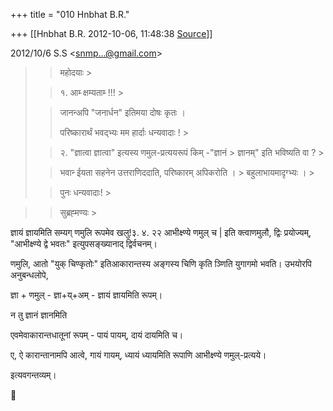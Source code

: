 +++
title = "010 Hnbhat B.R."

+++
[[Hnbhat B.R.	2012-10-06, 11:48:38 [Source](https://groups.google.com/g/bvparishat/c/x0UjOs6Muog)]]



  
  

2012/10/6 S.S \<[snmp...@gmail.com]()\>  

> 
> > महोदयाः >
> 
> > 
> > 
> > 
> > 
> > १. आम्‍ क्षम्यताम्‍ !!! >
> 
> > 
> >  जानन्‍अपि "जनार्धन" इतिमया दोषः कृतः ।
> > 
> >  परिष्कारार्थं भवद्भ्यः मम हार्दाः धन्यवादाः ! >
> 
> > 
> > 
> > 
> > 
> > 
> > २. "ज्ञात्वा ज्ञात्वा" इत्यस्य णमुल-प्रत्ययरूपं किम् -"ज्ञानं > ज्ञानम्" इति भविष्यति वा ? >
> 
> > 
> > 
> > 
> > 
> > भवान्‍ ईयता सहनेन उत्तराणिददाति, परिष्कारम् अपिकरोति । > बहुलाभायमादृग्भ्यः । >
> 
> > 
> > 
> > 
> > 
> > पुनः धन्यवादाः! >
> 

> 
> > 
> > सुब्रह्‍मण्यः >
> 
> > 
> > 
> > 
> > 
> > 
> >   
> > 

  

ज्ञायं ज्ञायमिति सम्यग् णमुलि रूपमेव खलु!३. ४. २२ आभीक्ष्ण्ये णमुल् च \| इति क्त्वाणमुलौ, द्विः प्रयोज्यम्, "आभीक्ष्ण्ये द्वे भवतः"
इत्युपसङ्ख्यानाद् द्विर्वचनम्।

णमुलि, आतो "युक् चिण्कृतोः" इतिआकारान्तस्य अङ्गस्य चिणि कृति ञ्णिति युगागमो भवति। उभयोरपि अनुबन्धलोपे,

ज्ञा + णमुल् - ज्ञा+य्+अम् - ज्ञायं ज्ञायमिति रूपम्।

न तु ज्ञानं ज्ञानमिति

  

एवमेवाकारान्तधातूनां रूपम् - पायं पायम्, दायं दायमिति च।

  

ए, ऐ कारान्तानामपि आत्वे, गायं गायम्, ध्यायं ध्यायमिति रूपाणि आभीक्ष्ण्ये णमुल्-प्रत्यये।

  

इत्यवगन्तव्यम्।

  



